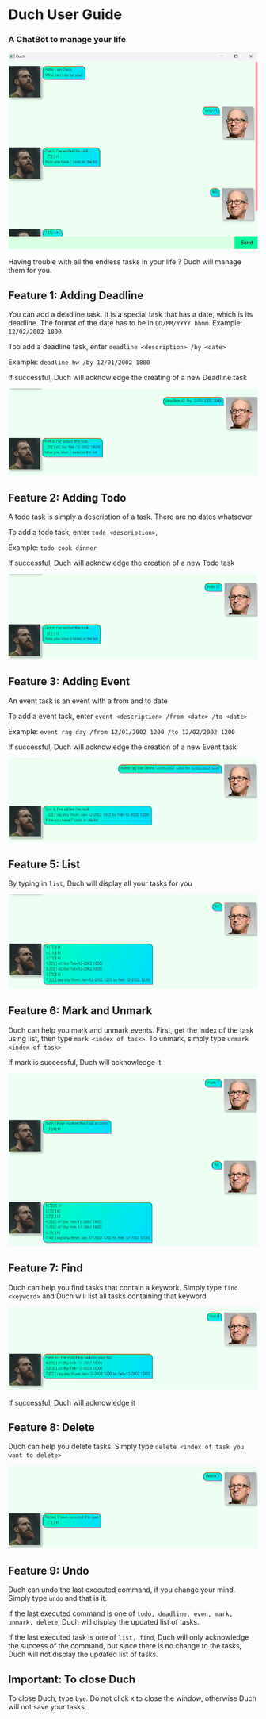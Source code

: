 # Duch User Guide

### A ChatBot to manage your life

![alt text](./Ui.png)

Having trouble with all the endless tasks in your life ? Duch will manage them for you.

## Feature 1: Adding Deadline


You can add a deadline task. It is a special task that has a date, which is its deadline. The format of the date has to be in `DD/MM/YYYY hhmm`. Example: `12/02/2002 1800`.

Too add a deadline task, enter `deadline <description> /by <date>`

Example: `deadline hw /by 12/01/2002 1800`

If successful, Duch will acknowledge the creating of a new Deadline task

![alt text](./Deadline.png)

## Feature 2: Adding Todo

A todo task is simply a description of a task. There are no dates whatsover

To add a todo task, enter `todo <description>`,

Example: `todo cook dinner`

If successful, Duch will acknowledge the creation of a new Todo task

![alt text](./Todo.png)

## Feature 3: Adding Event

An event task is an event with a from and to date

To add a event task, enter `event <description> /from <date> /to <date>`

Example: `event rag day /from 12/01/2002 1200 /to 12/02/2002 1200`

If successful, Duch will acknowledge the creation of a new Event task

![alt text](./Event.png)

## Feature 5: List

By typing in `list`, Duch will display all your tasks for you

![alt text](./List.png)

## Feature 6: Mark and Unmark

Duch can help you mark and unmark events. First, get the index of the task using list, then type `mark <index of task>`. To unmark, simply type `unmark <index of task>`

If mark is successful, Duch will acknowledge it

![alt text](./Mark.png)

## Feature 7: Find

Duch can help you find tasks that contain a keywork. Simply type `find <keyword>` and Duch will list all tasks containing that keyword

![alt text](./Find.png)

If successful, Duch will acknowledge it



## Feature 8: Delete

Duch can help you delete tasks. Simply type `delete <index of task you want to delete>`

![alt text](./Delete.png)

## Feature 9: Undo

Duch can undo the last executed command, if you change your mind. Simply type `undo` and that is it. 

If the last executed command is one of `todo, deadline, even, mark, unmark, delete`, Duch will display the updated list of tasks. 

If the last executed task is one of `list, find`, Duch will only acknowledge the success of the command, but since there is no change to the tasks, Duch will not display the updated list of tasks.

## Important: To close Duch

To close Duch, type `bye`. Do not click `X` to close the window, otherwise Duch will not save your tasks